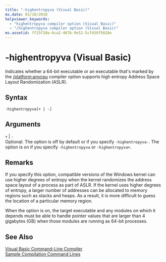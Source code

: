 ```yaml
---
title: "-highentropyva (Visual Basic)"
ms.date: 03/10/2018
helpviewer_keywords: 
  - "highentropyva compiler option (Visual Basic)"
  - "/highentropyva compiler option (Visual Basic)"
ms.assetid: ff25f20a-6ca2-467b-9e52-5cf439f5028e
---
```

# -highentropyva (Visual Basic)
Indicates whether a 64-bit executable or an executable that's marked by the [/platform:anycpu](../../../visual-basic/reference/command-line-compiler/platform.md) compiler option supports high entropy Address Space Layout Randomization (ASLR).  
  
## Syntax  
  
```  
-highentropyva[+ | -]  
```  
  
## Arguments  
 `+` &#124; `-`  
 Optional. The option is off by default or if you specify `-highentropyva-`. The option is on if you specify `-highentropyva` or `-highentropyva+`.  
  
## Remarks  
 If you specify this option, compatible versions of the Windows kernel can use higher degrees of entropy when the kernel randomizes the address space layout of a process as part of ASLR. If the kernel uses higher degrees of entropy, a larger number of addresses can be allocated to memory regions such as stacks and heaps. As a result, it is more difficult to guess the location of a particular memory region.  
  
 When the option is on, the target executable and any modules on which it depends must be able to handle pointer values that are larger than 4 gigabytes (GB) when those modules are running as 64-bit processes.  
  
## See Also  
 [Visual Basic Command-Line Compiler](../../../visual-basic/reference/command-line-compiler/index.md)  
 [Sample Compilation Command Lines](../../../visual-basic/reference/command-line-compiler/sample-compilation-command-lines.md)
